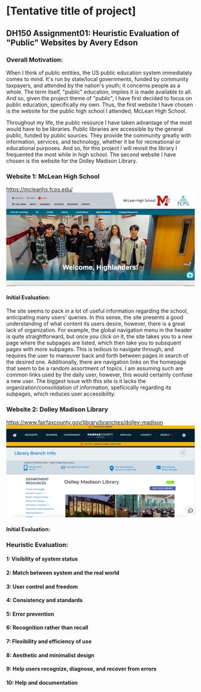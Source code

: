 # [Tentative title of project]

## DH150 Assignment01: Heuristic Evaluation of "Public" Websites by Avery Edson

### Overall Motivation:

When I think of public entities, the US public education system immediately comes to mind. It's run by state/local governments, funded by community taxpayers, and attended by the nation's youth; it concerns people as a whole. The term itself, "public" education, implies it is made available to all. And so, given the project theme of "public", I have first decided to focus on public education, specifically my own. Thus, the first website I have chosen is the website for the public high school I attended, McLean High School. 

Throughout my life, the public resource I have taken advantage of the most would have to be libraries. Public libraries are accessible by the general public, funded by public sources. They provide the community greatly with information, services, and technology, whether it be for recreational or educational purposes. And so, for this project I will revisit the library I frequented the most while in high school. The second website I have chosen is the website for the Dolley Madison Library.

### Website 1: McLean High School
https://mcleanhs.fcps.edu/
![mhs homepage](./MHS-screenshot.png)

#### Initial Evaluation:
The site seems to pack in a lot of useful information regarding the school, anticipating many users' queries. In this sense, the site presents a good understanding of what content its users desire, however, there is a great lack of organization. For example, the global navigation menu in the header is quite straightforward, but once you click on it, the site takes you to a new page where the subpages are listed, which then take you to subsquent pages with more subpages. This is tedious to navigate through, and requires the user to maneuver back and forth between pages in search of the desired one. Additionally, there are navigation links on the homepage that seem to be a random assortment of topics. I am assuming such are common links used by the daily user, however, this would certainly confuse a new user. The biggest issue with this site is it lacks the organization/consolidation of information, speficically regarding its subpages, which reduces user accessibility. 

### Website 2: Dolley Madison Library
https://www.fairfaxcounty.gov/library/branches/dolley-madison
![dolleymadisonlib homepage](./dolleymadisonlib-screenshot.png)

#### Initial Evaluation:


### Heuristic Evaluation:

#### 1: Visibility of system status

#### 2: Match between system and the real world

#### 3: User control and freedom

#### 4: Consistency and standards

#### 5: Error prevention

#### 6: Recognition rather than recall

#### 7: Flexibility and efficiency of use

#### 8: Aesthetic and minimalist design

#### 9: Help users recognize, diagnose, and recover from errors

#### 10: Help and documentation


